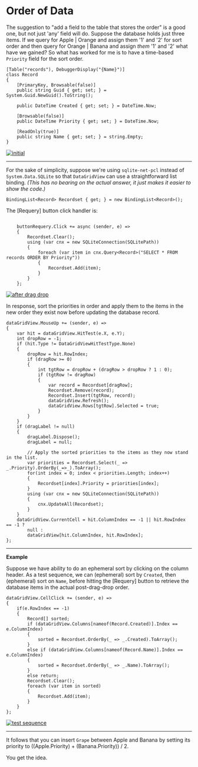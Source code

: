 # Order of Data

The suggestion to "add a field to the table that stores the order" is a good one, but not just 'any' field will do. Suppose the database holds just three items. If we query for Apple | Orange and assign them '1' and '2' for sort order and then query for Orange | Banana and assign _them_ '1' and '2' what have we gained? So what has worked for me is to have a time-based `Priority` field for the sort order.

```
[Table("records"), DebuggerDisplay("{Name}")]
class Record
{
    [PrimaryKey, Browsable(false)]
    public string Guid { get; set; } = System.Guid.NewGuid().ToString();

    public DateTime Created { get; set; } = DateTime.Now;

    [Browsable(false)]
    public DateTime Priority { get; set; } = DateTime.Now;

    [ReadOnly(true)]
    public string Name { get; set; } = string.Empty;
}
```

[![initial][1]][1]

___
For the sake of simplicity, suppose we're using `sqlite-net-pcl` instead of `System.Data.SQLite` so that `DataGridView` can use a straightforward list binding. _(This has no bearing on the actual answer, it just makes it easier to show the code.)_

```
BindingList<Record> Recordset { get; } = new BindingList<Record>();
```

The [Requery] button click handler is:

```

    buttonRequery.Click += async (sender, e) =>
    {
        Recordset.Clear();
        using (var cnx = new SQLiteConnection(SQLitePath))
        {
            foreach (var item in cnx.Query<Record>("SELECT * FROM records ORDER BY Priority"))
            {
                Recordset.Add(item);
            }
        }
    };
```

[![after drag drop][2]][2]

In response, sort the priorities in order and apply them to the items in the new order they exist now before updating the database record.

```
dataGridView.MouseUp += (sender, e) =>
{
    var hit = dataGridView.HitTest(e.X, e.Y);
    int dropRow = -1;
    if (hit.Type != DataGridViewHitTestType.None)
    {
        dropRow = hit.RowIndex;
        if (dragRow >= 0)
        {
            int tgtRow = dropRow + (dragRow > dropRow ? 1 : 0);
            if (tgtRow != dragRow)
            {
                var record = Recordset[dragRow];
                Recordset.Remove(record);
                Recordset.Insert(tgtRow, record);
                dataGridView.Refresh();
                dataGridView.Rows[tgtRow].Selected = true;
            }
        }
    }
    if (dragLabel != null)
    {
        dragLabel.Dispose();
        dragLabel = null;

        // Apply the sorted priorities to the items as they now stand in the list.
        var priorities = Recordset.Select(_ => _.Priority).OrderBy(_=>_).ToArray();
        for(int index = 0; index < priorities.Length; index++)
        {
            Recordset[index].Priority = priorities[index];
        }
        using (var cnx = new SQLiteConnection(SQLitePath))
        {
            cnx.UpdateAll(Recordset);
        }
    }
    dataGridView.CurrentCell = hit.ColumnIndex == -1 || hit.RowIndex == -1 ?
        null :
        dataGridView[hit.ColumnIndex, hit.RowIndex];
};
```
___

**Example**

Suppose we have ability to do an ephemeral sort by clicking on the column header. As a test sequence, we can (ephemeral) sort by `Created`, then (ephemeral) sort on `Name`, before hitting the [Requery] button to retrieve the database items in the actual post-drag-drop order.

```
dataGridView.CellClick += (sender, e) =>
{
    if(e.RowIndex == -1)
    {
        Record[] sorted;
        if (dataGridView.Columns[nameof(Record.Created)].Index == e.ColumnIndex)
        {
            sorted = Recordset.OrderBy(_ => _.Created).ToArray();
        }
        else if (dataGridView.Columns[nameof(Record.Name)].Index == e.ColumnIndex)
        {
            sorted = Recordset.OrderBy(_ => _.Name).ToArray();
        }
        else return;
        Recordset.Clear();
        foreach (var item in sorted)
        {
            Recordset.Add(item);
        }
    }
};
```

[![test sequence][3]][3]
___

It follows that you can insert `Grape` between Apple and Banana by setting its priority to ((Apple.Priority) + (Banana.Priority)) / 2. 

You get the idea.


  [1]: https://i.stack.imgur.com/upAoM.png
  [2]: https://i.stack.imgur.com/1fpcy.png
  [3]: https://i.stack.imgur.com/UOc2b.png